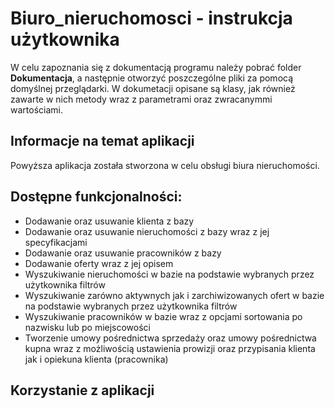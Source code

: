 # Biuro_nieruchomosci - instrukcja użytkownika


W celu zapoznania się z dokumentacją programu należy pobrać folder **Dokumentacja**, a następnie otworzyć poszczególne pliki za pomocą domyślnej przeglądarki.
W dokumetacji opisane są klasy, jak również zawarte w nich metody wraz z parametrami oraz zwracanymmi wartościami.


## Informacje na temat aplikacji

Powyższa aplikacja została stworzona w celu obsługi biura nieruchomości. 

## Dostępne funkcjonalności:

* Dodawanie oraz usuwanie klienta z bazy
* Dodawanie oraz usuwanie nieruchomości z bazy wraz z jej specyfikacjami 
* Dodawanie oraz usuwanie pracowników z bazy
* Dodawanie oferty wraz z jej opisem
* Wyszukiwanie nieruchomości w bazie na podstawie wybranych przez użytkownika filtrów
* Wyszukiwanie zarówno aktywnych jak i zarchiwizowanych ofert w bazie na podstawie wybranych przez użytkownika filtrów
* Wyszukiwanie pracowników w bazie wraz z opcjami sortowania po nazwisku lub po miejscowości
* Tworzenie umowy pośrednictwa sprzedaży oraz umowy pośrednictwa kupna wraz z możliwością ustawienia prowizji oraz przypisania klienta jak i opiekuna klienta (pracownika) 


## Korzystanie z aplikacji





